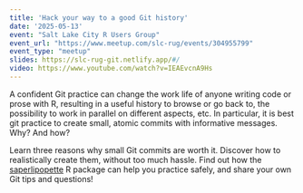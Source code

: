 ```yaml
---
title: 'Hack your way to a good Git history'
date: '2025-05-13'
event: "Salt Lake City R Users Group"
event_url: "https://www.meetup.com/slc-rug/events/304955799"
event_type: "meetup"
slides: https://slc-rug-git.netlify.app/#/
video: https://www.youtube.com/watch?v=IEAEvcnA9Hs
---
```


A confident Git practice can change the work life of anyone writing code or prose with R, resulting in a useful history to browse or go back to, the possibility to work in parallel on different aspects, etc. In particular, it is best git practice to create small, atomic commits with informative messages. Why? And how?

Learn three reasons why small Git commits are worth it. Discover how to realistically create them, without too much hassle. Find out how the [saperlipopette](https://docs.ropensci.org/saperlipopette/) R package can help you practice safely, and share your own Git tips and questions!